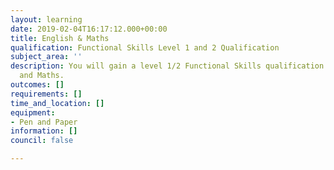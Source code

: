 ```yaml
---
layout: learning
date: 2019-02-04T16:17:12.000+00:00
title: English & Maths
qualification: Functional Skills Level 1 and 2 Qualification
subject_area: ''
description: You will gain a level 1/2 Functional Skills qualification in English
  and Maths.
outcomes: []
requirements: []
time_and_location: []
equipment:
- Pen and Paper
information: []
council: false

---
```

